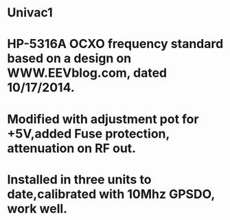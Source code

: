 # Univac1
# HP-5316A OCXO frequency standard based on a design on WWW.EEVblog.com, dated 10/17/2014.
# Modified with adjustment pot for +5V,added Fuse protection, attenuation on RF out.
# Installed in three units to date,calibrated with 10Mhz GPSDO, work well.
